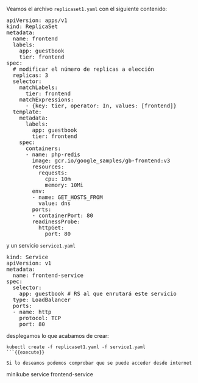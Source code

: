 Veamos el archivo `replicaset1.yaml` con el siguiente contenido:

<pre class="file">
apiVersion: apps/v1
kind: ReplicaSet
metadata:
  name: frontend
  labels:
    app: guestbook
    tier: frontend
spec:
  # modificar el número de replicas a elección
  replicas: 3
  selector:
    matchLabels:
      tier: frontend
    matchExpressions:
      - {key: tier, operator: In, values: [frontend]}
  template:
    metadata:
      labels:
        app: guestbook
        tier: frontend
    spec:
      containers:
      - name: php-redis
        image: gcr.io/google_samples/gb-frontend:v3
        resources:
          requests:
            cpu: 10m
            memory: 10Mi
        env:
        - name: GET_HOSTS_FROM
          value: dns
        ports:
        - containerPort: 80
        readinessProbe:
          httpGet:
            port: 80
</pre>

y un servicio `service1.yaml`

<pre class="file">
kind: Service
apiVersion: v1
metadata:
  name: frontend-service
spec:
  selector:
    app: guestbook # RS al que enrutará este servicio
  type: LoadBalancer
  ports:
  - name: http
    protocol: TCP
    port: 80
</pre>

desplegamos lo que acabamos de crear:

```
kubectl create -f replicaset1.yaml -f service1.yaml
```{{execute}}

Si lo deseamos podemos comprobar que se puede acceder desde internet

```
minikube service frontend-service
```{{execute}}
